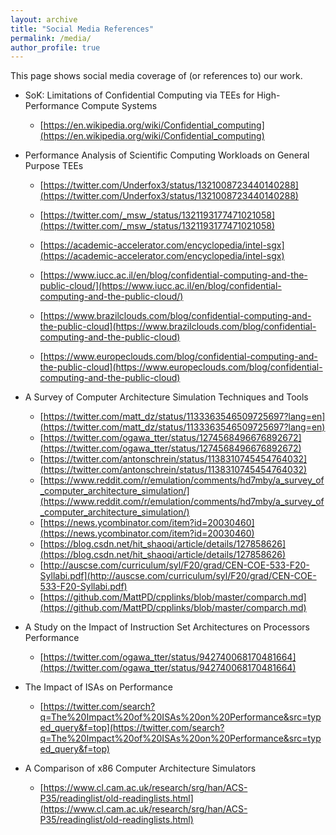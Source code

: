 ```yaml
---
layout: archive
title: "Social Media References"
permalink: /media/
author_profile: true
---
```


This page shows social media coverage of (or references to) our work.

- SoK: Limitations of Confidential Computing via TEEs for High-Performance Compute Systems
  - [https://en.wikipedia.org/wiki/Confidential_computing](https://en.wikipedia.org/wiki/Confidential_computing)

- Performance Analysis of Scientific Computing Workloads on General Purpose TEEs
  - [https://twitter.com/Underfox3/status/1321008723440140288](https://twitter.com/Underfox3/status/1321008723440140288)
  - [https://twitter.com/_msw_/status/1321193177471021058](https://twitter.com/_msw_/status/1321193177471021058)

  - [https://academic-accelerator.com/encyclopedia/intel-sgx](https://academic-accelerator.com/encyclopedia/intel-sgx) 

  - [https://www.iucc.ac.il/en/blog/confidential-computing-and-the-public-cloud/](https://www.iucc.ac.il/en/blog/confidential-computing-and-the-public-cloud/) 

  - [https://www.brazilclouds.com/blog/confidential-computing-and-the-public-cloud](https://www.brazilclouds.com/blog/confidential-computing-and-the-public-cloud) 

  - [https://www.europeclouds.com/blog/confidential-computing-and-the-public-cloud](https://www.europeclouds.com/blog/confidential-computing-and-the-public-cloud) 

- A Survey of Computer Architecture Simulation Techniques and Tools
  -  [https://twitter.com/matt_dz/status/1133363546509725697?lang=en](https://twitter.com/matt_dz/status/1133363546509725697?lang=en)
  -  [https://twitter.com/ogawa_tter/status/1274568496676892672](https://twitter.com/ogawa_tter/status/1274568496676892672)
  -  [https://twitter.com/antonschrein/status/1138310745454764032](https://twitter.com/antonschrein/status/1138310745454764032)
  -  [https://www.reddit.com/r/emulation/comments/hd7mby/a_survey_of_computer_architecture_simulation/](https://www.reddit.com/r/emulation/comments/hd7mby/a_survey_of_computer_architecture_simulation/)
  -  [https://news.ycombinator.com/item?id=20030460](https://news.ycombinator.com/item?id=20030460)
  -  [https://blog.csdn.net/hit_shaoqi/article/details/127858626](https://blog.csdn.net/hit_shaoqi/article/details/127858626)
  -  [http://auscse.com/curriculum/syl/F20/grad/CEN-COE-533-F20-Syllabi.pdf](http://auscse.com/curriculum/syl/F20/grad/CEN-COE-533-F20-Syllabi.pdf)
  -  [https://github.com/MattPD/cpplinks/blob/master/comparch.md](https://github.com/MattPD/cpplinks/blob/master/comparch.md)

- A Study on the Impact of Instruction Set Architectures on Processors Performance
  - [https://twitter.com/ogawa_tter/status/942740068170481664](https://twitter.com/ogawa_tter/status/942740068170481664)

- The Impact of ISAs on Performance
  - [https://twitter.com/search?q=The%20Impact%20of%20ISAs%20on%20Performance&src=typed_query&f=top](https://twitter.com/search?q=The%20Impact%20of%20ISAs%20on%20Performance&src=typed_query&f=top)

- A Comparison of x86 Computer Architecture Simulators
  - [https://www.cl.cam.ac.uk/research/srg/han/ACS-P35/readinglist/old-readinglists.html](https://www.cl.cam.ac.uk/research/srg/han/ACS-P35/readinglist/old-readinglists.html)